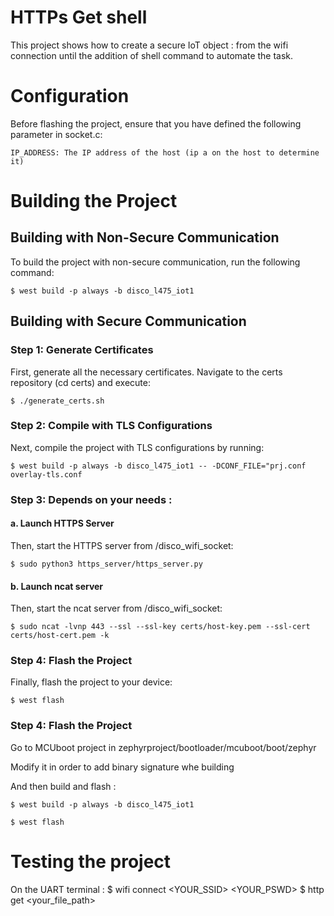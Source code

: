 # HTTPs Get shell
This project shows how to create a secure IoT object : from the wifi connection until the addition of shell command to automate the task.


# Configuration

Before flashing the project, ensure that you have defined the following parameter in socket.c:

    IP_ADDRESS: The IP address of the host (ip a on the host to determine it)

# Building the Project
## Building with Non-Secure Communication

To build the project with non-secure communication, run the following command:

    $ west build -p always -b disco_l475_iot1

## Building with Secure Communication

### Step 1: Generate Certificates
First, generate all the necessary certificates. Navigate to the certs repository (cd certs) and execute:

    $ ./generate_certs.sh

### Step 2: Compile with TLS Configurations

Next, compile the project with TLS configurations by running:

    $ west build -p always -b disco_l475_iot1 -- -DCONF_FILE="prj.conf overlay-tls.conf

### Step 3: Depends on your needs : 

#### a. Launch HTTPS Server

Then, start the HTTPS server from /disco_wifi_socket:

    $ sudo python3 https_server/https_server.py

#### b. Launch ncat server

Then, start the ncat server from /disco_wifi_socket:

    $ sudo ncat -lvnp 443 --ssl --ssl-key certs/host-key.pem --ssl-cert certs/host-cert.pem -k


### Step 4: Flash the Project

Finally, flash the project to your device:

    $ west flash

### Step 4: Flash the Project

Go to MCUboot project in zephyrproject/bootloader/mcuboot/boot/zephyr

Modify it in order to add binary signature whe building

And then build and flash : 

    $ west build -p always -b disco_l475_iot1

    $ west flash


# Testing the project

On the UART terminal : 
$ wifi connect <YOUR_SSID> <YOUR_PSWD>
$ http get <your_file_path>




